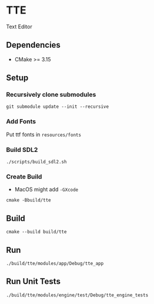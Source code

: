 
# TTE

Text Editor

## Dependencies

- CMake >= 3.15

## Setup

### Recursively clone submodules

```Shell
git submodule update --init --recursive
```

### Add Fonts

Put ttf fonts in `resources/fonts`

### Build SDL2

```Shell
./scripts/build_sdl2.sh
```

### Create Build

- MacOS might add `-GXcode`
```Shell
cmake -Bbuild/tte
```

## Build

```Shell
cmake --build build/tte
```

## Run

```Shell
./build/tte/modules/app/Debug/tte_app
```

## Run Unit Tests

```Shell
./build/tte/modules/engine/test/Debug/tte_engine_tests
```
